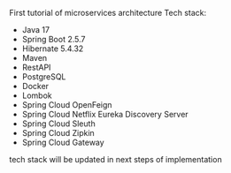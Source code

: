 First tutorial of microservices architecture
Tech stack:
- Java 17
- Spring Boot 2.5.7
- Hibernate 5.4.32
- Maven
- RestAPI
- PostgreSQL
- Docker
- Lombok
- Spring Cloud OpenFeign
- Spring Cloud Netflix Eureka Discovery Server
- Spring Cloud Sleuth
- Spring Cloud Zipkin
- Spring Cloud Gateway

tech stack will be updated in next steps of implementation